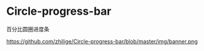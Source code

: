 # Circle-progress-bar
百分比圆圈进度条

https://github.com/zhilige/Circle-progress-bar/blob/master/img/banner.png
